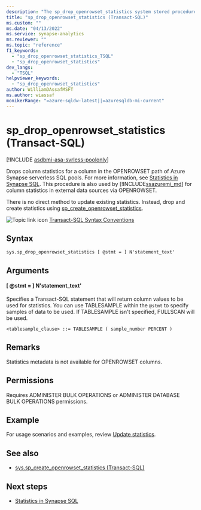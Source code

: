 ```yaml
---
description: "The sp_drop_openrowset_statistics system stored procedure removes column statistics for a column in the OPENROWSET path of Azure Synapse SQL resources."
title: "sp_drop_openrowset_statistics (Transact-SQL)"
ms.custom: ""
ms.date: "04/13/2022"
ms.service: synapse-analytics
ms.reviewer: ""
ms.topic: "reference"
f1_keywords: 
  - "sp_drop_openrowset_statistics_TSQL"
  - "sp_drop_openrowset_statistics"
dev_langs: 
  - "TSQL"
helpviewer_keywords: 
  - "sp_drop_openrowset_statistics"
author: WilliamDAssafMSFT
ms.author: wiassaf
monikerRange: "=azure-sqldw-latest||=azuresqldb-mi-current"
---
```

# sp_drop_openrowset_statistics (Transact-SQL)
[!INCLUDE [asdbmi-asa-svrless-poolonly](../../includes/applies-to-version/asdbmi-asa-svrless-poolonly.md)]

  Drops column statistics for a column in the OPENROWSET path of Azure Synapse serverless SQL pools. For more information, see [Statistics in Synapse SQL](/azure/synapse-analytics/sql/develop-tables-statistics). This procedure is also used by [!INCLUDE[ssazuremi_md](../../includes/ssazuremi_md.md)] for column statistics in external data sources via OPENROWSET.

  There is no direct method to update existing statistics. Instead, drop and create statistics using [sp_create_openrowset_statistics](sp-create-openrowset-statistics.md).

 

 ![Topic link icon](../../database-engine/configure-windows/media/topic-link.gif "Topic link icon") [Transact-SQL Syntax Conventions](../../t-sql/language-elements/transact-sql-syntax-conventions-transact-sql.md)  
  
## Syntax  
  
```syntaxsql  
sys.sp_drop_openrowset_statistics [ @stmt = ] N'statement_text'
```  

## Arguments  

#### [ @stmt = ] N'statement_text'
Specifies a Transact-SQL statement that will return column values to be used for statistics. You can use TABLESAMPLE within the `@stmt` to specify samples of data to be used. If TABLESAMPLE isn't specified, FULLSCAN will be used.

`<tablesample_clause> ::= TABLESAMPLE ( sample_number PERCENT )`
  
## Remarks  
 Statistics metadata is not available for OPENROWSET columns.

## Permissions  
 Requires ADMINISTER BULK OPERATIONS or ADMINISTER DATABASE BULK OPERATIONS permissions.
  
## Example

For usage scenarios and examples, review [Update statistics](/azure/synapse-analytics/sql/develop-tables-statistics#examples-update-statistics-1).
  
## See also  

- [sys.sp_create_openrowset_statistics (Transact-SQL)](sp-create-openrowset-statistics.md)
 
## Next steps

- [Statistics in Synapse SQL](/azure/synapse-analytics/sql/develop-tables-statistics)